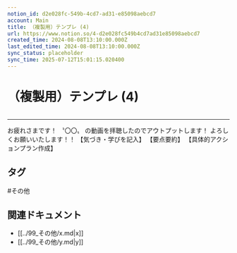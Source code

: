```yaml
---
notion_id: d2e028fc-549b-4cd7-ad31-e85098aebcd7
account: Main
title: （複製用）テンプレ (4)
url: https://www.notion.so/4-d2e028fc549b4cd7ad31e85098aebcd7
created_time: 2024-08-08T13:10:00.000Z
last_edited_time: 2024-08-08T13:10:00.000Z
sync_status: placeholder
sync_time: 2025-07-12T15:01:15.020400
---
```

# （複製用）テンプレ (4)

```plain text

```
---
お疲れさまです！
〝〇〇〟
の動画を拝聴したのでアウトプットします！
よろしくお願いいたします！！
【気づき・学びを記入】
【要点要約】
【具体的アクションプラン作成】

## タグ

#その他 

## 関連ドキュメント

- [[../99_その他/x.md|x]]
- [[../99_その他/y.md|y]]
